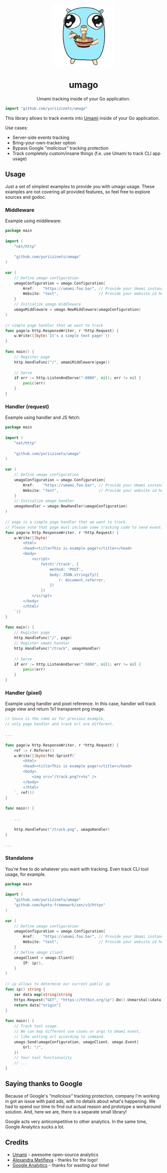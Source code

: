 
<p align="center">
    <img width="200" src="LOGO.png" />
</p>

<h1 align="center">umago</h1>

<p align="center">
    Umami tracking inside of your Go application.
</p>

```go
import "github.com/yuriizinets/umago"
```

This library allows to track events into [Umami](https://umami.is) inside of your Go application.

Use cases:

- Server-side events tracking
- Bring-your-own-tracker option
- Bypass Google _"malicious"_ tracking protection
- Track completely custom/insane things (f.e. use Umami to track CLI app usage)

## Usage

Just a set of simplest examples to provide you with umago usage.
These examples are not covering all provided features,
so feel free to explore sources and godoc.

### Middleware

Example using middleware:

```go
package main

import (
	"net/http"

	"github.com/yuriizinets/umago"
)

var (
	// Define umago configuration
	umagoConfiguration = umago.Configuration{
		Href:    "https://umami.foo.bar", // Provide your Umami instance url here
		Website: "test",                  // Provide your website id here
	}
	// Initialize umago middleware
	umagoMiddleware = umago.NewMiddleware(umagoConfiguration)
)

// simple page handler that we want to track
func page(w http.ResponseWriter, r *http.Request) {
	w.Write([]byte(`It's a simple text page!`))
}

func main() {
	// Register page
	http.HandleFunc("/", umamiMiddleware(page))

	// Serve
	if err := http.ListenAndServe(":8000", nil); err != nil {
		panic(err)
	}
}
```

### Handler (request)

Example using handler and JS fetch:

```go
package main

import (
	"net/http"

	"github.com/yuriizinets/umago"
)

var (
	// Define umago configuration
	umagoConfiguration = umago.Configuration{
		Href:    "https://umami.foo.bar", // Provide your Umami instance url here
		Website: "test",                  // Provide your website id here
	}
	// Initialize umago handler
	umagoHandler = umago.NewHandler(umagoConfiguration)
)

// page is a simple page handler that we want to track.
// Please note that page must include some tracking code to send event.
func page(w http.ResponseWriter, r *http.Request) {
	w.Write([]byte(`
		<html>
		<head><title>This is example page!</title></head>
		<body>
			<script>
				fetch('/track', {
					method: 'POST',
					body: JSON.stringify({
						r: document.referrer,
					})
				})
			</script>
		</body>
		</html>
	`))
}

func main() {
	// Register page
	http.HandleFunc("/", page)
	// Register umami handler
	http.HandleFunc("/track", umagoHandler)

	// Serve
	if err := http.ListenAndServe(":8000", nil); err != nil {
		panic(err)
	}
}
```

### Handler (pixel)

Example using handler and pixel reference.
In this case, handler will track page view and return 1x1 transparent png image.

```go
// Souce is the same as for previous example,
// only page handler and track url are different.

...

func page(w http.ResponseWriter, r *http.Request) {
	ref := r.Referer()
	w.Write([]byte(fmt.Sprintf(`
		<html>
		<head><title>This is example page!</title></head>
		<body>
			<img src="/track.png?r=%s" />
		</body>
		</html>
	`, ref)))
}

func main() {

	...

	http.HandleFunc("/track.png", umagoHandler)
}

...

```

### Standalone

You're free to do whatever you want with tracking.
Even track CLI tool usage, for example.

```go
package main

import (
	"github.com/yuriizinets/umago"
	"github.com/kyoto-framework/zen/v3/httpx"
)

var (
	// Define umago configuration
	umagoConfiguration = umago.Configuration{
		Href:    "https://umami.foo.bar", // Provide your Umami instance url here
		Website: "test",                  // Provide your website id here
	}
	// Define umago client
	umagoClient = umago.Client{
		IP: ip(),
	}
)

// ip allows to determine our current public ip
func ip() string {
	var data map[string]string
	httpx.Request("GET", "https://httbin.org/ip").Do().Unmarshal(&data)
	return data["origin"]
}

func main() {
	// Track tool usage.
	// We can map different use cases or args to Umami event,
	// like setting url according to command.
	umago.Send(umagoConfiguration, umagoClient, umago.Event{
		Url: "/",
	})
	// Your tool functionality
	// ...
}
```

## Saying thanks to Google

Because of Google's _"malicious"_ tracking protection,
company I'm working in got an issue with paid ads,
with no details about what's happening.
We had to spend our time to find out actual reason
and prototype a workaround solution.
And, here we are, there is a separate small library!

Google acts very anticompetitive to other analytics.
In the same time, Google Analytics sucks a lot.

## Credits

- [Umami](https://umami.is) - awesome open-source analytics
- [Alexandra Metifieva](https://t.me/rossskosh) - thanks for the logo!
- [Google Analytics](https://analytics.google.com) - thanks for wasting our time!
